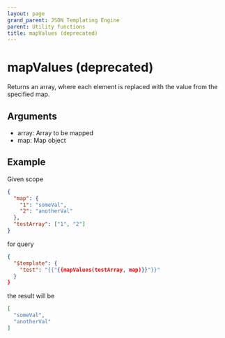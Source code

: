 ```yaml
---
layout: page
grand_parent: JSON Templating Engine
parent: Utility functions
title: mapValues (deprecated)
---
```


# mapValues (deprecated)

Returns an array, where each element is replaced with the value from the specified map.

## Arguments

 - array: Array to be mapped
 - map: Map object

## Example

Given scope
```json
{
  "map": {
    "1": "someVal",
    "2": "anotherVal"
  },
  "testArray": ["1", "2"]
}
```
for query
```json
{
  "$template": {
    "test": "{{"{{mapValues(testArray, map)}}"}}"
  }
}
```

the result will be
```json
[
  "someVal",
  "anotherVal"
]
```
